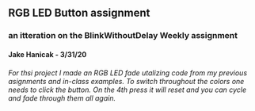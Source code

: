 ## RGB LED Button assignment

### an itteration on the BlinkWithoutDelay Weekly assignment

#### Jake Hanicak - 3/31/20

###### For thsi project I made an RGB LED fade utalizing code from my previous asignments and in-class examples. To switch throughout the colors one needs to click the button. On the 4th press it will reset and you can cycle and fade through them all again. 